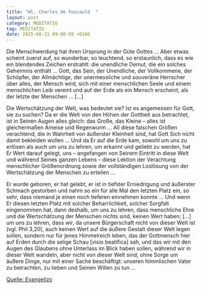 ```yaml
---
title: "Hl. Charles de Foucauld  "
layout: post
category: MEDITATIO
tag: MEDITATIO
date: 2025-08-31 09:00:09 +0100
---
```

Die Menschwerdung hat ihren Ursprung in der Güte Gottes … Aber etwas scheint zuerst auf, so wunderbar, so leuchtend, so erstaunlich, dass es wie ein blendendes Zeichen erstrahlt: die unendliche Demut, die ein solches Geheimnis enthält … Gott, das Sein, der Unendliche, der Vollkommene, der Schöpfer, der Allmächtige, der unermessliche und souveräne Herrscher über alles, der Mensch wird, sich mit einer menschlichen Seele und einem menschlichen Leib vereint und auf der Erde als ein Mensch erscheint, als der letzte der Menschen .<!--more-->.. […]
 
Die Wertschätzung der Welt, was bedeutet sie? Ist es angemessen für Gott, sie zu suchen? Da er die Welt von den Höhen der Gottheit aus betrachtet, ist in Seinen Augen alles gleich: das Große, das Kleine – alles ist gleichermaßen Ameise und Regenwurm … All diese falschen Größen verachtend, die in Wahrheit von äußerster Kleinheit sind, hat Gott Sich nicht damit bekleiden wollen … Und da Er auf die Erde kam, sowohl um uns zu erlösen als auch um uns zu lehren, um erkannt und geliebt zu werden, hat Er Wert darauf gelegt, uns – angefangen von Seinem Eintritt in diese Welt und während Seines ganzen Lebens – diese Lektion der Verachtung menschlicher Größenordnung sowie der vollständigen Loslösung von der Wertschätzung der Menschen zu erteilen ...
 
Er wurde geboren, er hat gelebt, er ist in tiefster Erniedrigung und äußerster Schmach gestorben und nahm so ein für alle Mal den letzten Platz ein, so sehr, dass niemand je einen noch tieferen einnehmen konnte … Und wenn Er diesen letzten Platz mit solcher Beharrlichkeit, solcher Sorgfalt eingenommen hat, dann deshalb, um uns zu lehren, dass menschliche Ehre und die Wertschätzung der Menschen nichts sind, keinen Wert haben; […] um uns zu lehren, dass wir, da unsere Bürgerschaft nicht von dieser Welt ist (vgl. Phil 3,20), auch keinen Wert auf die äußere Gestalt dieser Welt legen sollen, sondern nur für jenes Himmelreich leben, das der Gottmensch hier auf Erden durch die selige Schau [visio beatifica] sah, und das wir mit den Augen des Glaubens ohne Unterlass im Blick haben sollen, während wir in dieser Welt wandeln, aber nicht von dieser Welt sind, ohne Sorge um äußere Dinge, nur mit einer Sache beschäftigt: unseren himmlischen Vater zu betrachten, zu lieben und Seinen Willen zu tun ...
 
[Quelle: Evangelizo](https://evangeliumtagfuertag.org/DE/gospel)